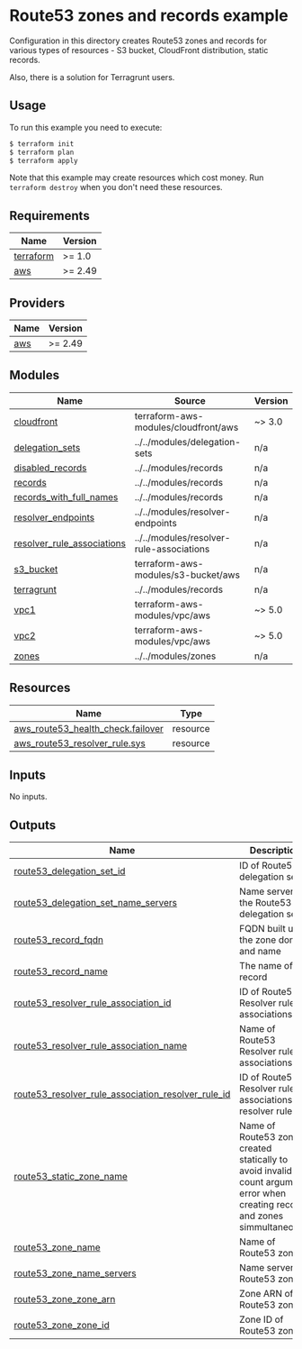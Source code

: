 # Route53 zones and records example

Configuration in this directory creates Route53 zones and records for various types of resources - S3 bucket, CloudFront distribution, static records.

Also, there is a solution for Terragrunt users.

## Usage

To run this example you need to execute:

```bash
$ terraform init
$ terraform plan
$ terraform apply
```

Note that this example may create resources which cost money. Run `terraform destroy` when you don't need these resources.

<!-- BEGINNING OF PRE-COMMIT-TERRAFORM DOCS HOOK -->
## Requirements

| Name | Version |
|------|---------|
| <a name="requirement_terraform"></a> [terraform](#requirement\_terraform) | >= 1.0 |
| <a name="requirement_aws"></a> [aws](#requirement\_aws) | >= 2.49 |

## Providers

| Name | Version |
|------|---------|
| <a name="provider_aws"></a> [aws](#provider\_aws) | >= 2.49 |

## Modules

| Name | Source | Version |
|------|--------|---------|
| <a name="module_cloudfront"></a> [cloudfront](#module\_cloudfront) | terraform-aws-modules/cloudfront/aws | ~> 3.0 |
| <a name="module_delegation_sets"></a> [delegation\_sets](#module\_delegation\_sets) | ../../modules/delegation-sets | n/a |
| <a name="module_disabled_records"></a> [disabled\_records](#module\_disabled\_records) | ../../modules/records | n/a |
| <a name="module_records"></a> [records](#module\_records) | ../../modules/records | n/a |
| <a name="module_records_with_full_names"></a> [records\_with\_full\_names](#module\_records\_with\_full\_names) | ../../modules/records | n/a |
| <a name="module_resolver_endpoints"></a> [resolver\_endpoints](#module\_resolver\_endpoints) | ../../modules/resolver-endpoints | n/a |
| <a name="module_resolver_rule_associations"></a> [resolver\_rule\_associations](#module\_resolver\_rule\_associations) | ../../modules/resolver-rule-associations | n/a |
| <a name="module_s3_bucket"></a> [s3\_bucket](#module\_s3\_bucket) | terraform-aws-modules/s3-bucket/aws | n/a |
| <a name="module_terragrunt"></a> [terragrunt](#module\_terragrunt) | ../../modules/records | n/a |
| <a name="module_vpc1"></a> [vpc1](#module\_vpc1) | terraform-aws-modules/vpc/aws | ~> 5.0 |
| <a name="module_vpc2"></a> [vpc2](#module\_vpc2) | terraform-aws-modules/vpc/aws | ~> 5.0 |
| <a name="module_zones"></a> [zones](#module\_zones) | ../../modules/zones | n/a |

## Resources

| Name | Type |
|------|------|
| [aws_route53_health_check.failover](https://registry.terraform.io/providers/hashicorp/aws/latest/docs/resources/route53_health_check) | resource |
| [aws_route53_resolver_rule.sys](https://registry.terraform.io/providers/hashicorp/aws/latest/docs/resources/route53_resolver_rule) | resource |

## Inputs

No inputs.

## Outputs

| Name | Description |
|------|-------------|
| <a name="output_route53_delegation_set_id"></a> [route53\_delegation\_set\_id](#output\_route53\_delegation\_set\_id) | ID of Route53 delegation set |
| <a name="output_route53_delegation_set_name_servers"></a> [route53\_delegation\_set\_name\_servers](#output\_route53\_delegation\_set\_name\_servers) | Name servers in the Route53 delegation set |
| <a name="output_route53_record_fqdn"></a> [route53\_record\_fqdn](#output\_route53\_record\_fqdn) | FQDN built using the zone domain and name |
| <a name="output_route53_record_name"></a> [route53\_record\_name](#output\_route53\_record\_name) | The name of the record |
| <a name="output_route53_resolver_rule_association_id"></a> [route53\_resolver\_rule\_association\_id](#output\_route53\_resolver\_rule\_association\_id) | ID of Route53 Resolver rule associations |
| <a name="output_route53_resolver_rule_association_name"></a> [route53\_resolver\_rule\_association\_name](#output\_route53\_resolver\_rule\_association\_name) | Name of Route53 Resolver rule associations |
| <a name="output_route53_resolver_rule_association_resolver_rule_id"></a> [route53\_resolver\_rule\_association\_resolver\_rule\_id](#output\_route53\_resolver\_rule\_association\_resolver\_rule\_id) | ID of Route53 Resolver rule associations resolver rule |
| <a name="output_route53_static_zone_name"></a> [route53\_static\_zone\_name](#output\_route53\_static\_zone\_name) | Name of Route53 zone created statically to avoid invalid count argument error when creating records and zones simmultaneously |
| <a name="output_route53_zone_name"></a> [route53\_zone\_name](#output\_route53\_zone\_name) | Name of Route53 zone |
| <a name="output_route53_zone_name_servers"></a> [route53\_zone\_name\_servers](#output\_route53\_zone\_name\_servers) | Name servers of Route53 zone |
| <a name="output_route53_zone_zone_arn"></a> [route53\_zone\_zone\_arn](#output\_route53\_zone\_zone\_arn) | Zone ARN of Route53 zone |
| <a name="output_route53_zone_zone_id"></a> [route53\_zone\_zone\_id](#output\_route53\_zone\_zone\_id) | Zone ID of Route53 zone |
<!-- END OF PRE-COMMIT-TERRAFORM DOCS HOOK -->
